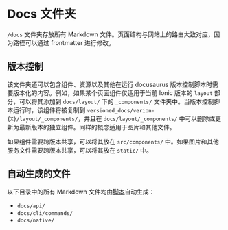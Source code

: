 # Docs 文件夹

`/docs` 文件夹存放所有 Markdown 文件。页面结构与网站上的路由大致对应，因为路径可以通过 frontmatter 进行修改。

## 版本控制

该文件夹还可以包含组件、资源以及其他在运行 docusaurus 版本控制脚本时需要版本化的内容。例如，如果某个页面组件仅适用于当前 Ionic 版本的 `layout` 部分，可以将其添加到 `docs/layout/` 下的 `_components/` 文件夹中。当版本控制脚本运行时，该组件将被复制到 `versioned_docs/verion-{X}/layout/_components/`，并且在 `docs/layout/_components/` 中可以删除或更新为最新版本的独立组件。同样的概念适用于图片和其他文件。

如果组件需要跨版本共享，可以将其放在 `src/components/` 中。如果图片和其他服务文件需要跨版本共享，可以将其放在 `static/` 中。

## 自动生成的文件

以下目录中的所有 Markdown 文件均由[脚本](/scripts)自动生成：

- `docs/api/`
- `docs/cli/commands/`
- `docs/native/`
